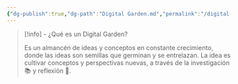 ```yaml
---
{"dg-publish":true,"dg-path":"Digital Garden.md","permalink":"/digital-garden/","hide":true}
---
```


> [!info] - ¿Qué es un Digital Garden?
> 
> Es un almancén de ideas y conceptos en constante crecimiento, donde las ideas son semillas que germinan y se entrelazan.  La idea es cultivar conceptos y perspectivas nuevas, a través de la investigación 📚 y reflexión 🤔.

